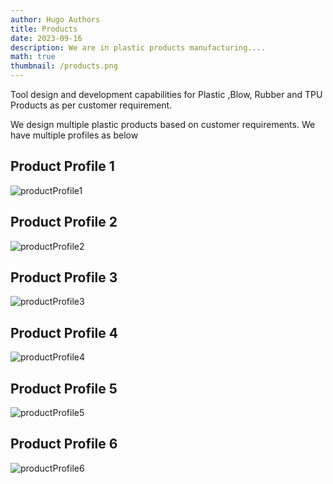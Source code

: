 ```yaml
---
author: Hugo Authors
title: Products
date: 2023-09-16
description: We are in plastic products manufacturing....
math: true
thumbnail: /products.png
---
```


Tool design and development capabilities for Plastic ,Blow, Rubber and TPU Products as per customer requirement.

We design multiple plastic products based on customer requirements.
We have multiple profiles as below

## Product Profile 1

![productProfile1](/products/productProfile1.png)

## Product Profile 2

![productProfile2](/products/productProfile2.png)

## Product Profile 3

![productProfile3](/products/productProfile3.png)

## Product Profile 4

![productProfile4](/products/productProfile4.png)

## Product Profile 5

![productProfile5](/products/productProfile5.png)

## Product Profile 6

![productProfile6](/products/productProfile6.png)

